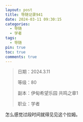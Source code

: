```yaml
---
layout: post
title: 导随记录941
date: 2024-03-11 09:30:15
categories:
  - 导随
  - 学者
tags:
  - 导随
pin: true
toc: true
comments: true
---
```

> 日期：2024.3.11
>
> 等级：80
>
> 副本：伊甸希望乐园 共鸣之章1
>
> 职业：学者

怎么感觉过段时间就得见见这个拉姆。